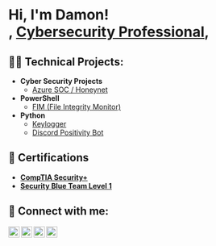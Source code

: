 <h1>Hi, I'm Damon! <br/>, <a href="https://www.linkedin.com/in/damon-mclaurin/">Cybersecurity Professional</a>,

<h2>👨‍💻 Technical Projects:</h2>

- <b>Cyber Security Projects</b>
  - [Azure SOC / Honeynet](https://github.com/DamonM1/AzureHoneynet-SOC)
- <b>PowerShell</b>
  - [FIM (File Integrity Monitor)](https://github.com/DamonM1/FileIntegrityMonitor/blob/main/FIM.ps1)
- <b>Python</b>
  - [Keylogger](https://github.com/DamonM1/Keylogger)
  - [Discord Positivity Bot](https://github.com/DamonM1/PositivityBot)

<h2>🥇 Certifications</h2>

- <b>[CompTIA Security+](https://www.credly.com/badges/1cd6b606-a420-4d15-a9e6-66cd7476a792/public_url)</b>
- <b>[Security Blue Team Level 1](https://www.credly.com/badges/8f80d159-2a27-4f10-b4f4-e26f247596d6/public_url)</b>



<h2> 🤳 Connect with me:</h2>

[<img align="left" alt="na | YouTube" width="22px" src="https://cdn.jsdelivr.net/npm/simple-icons@v3/icons/youtube.svg" />][youtube]
[<img align="left" alt="na | Twitter" width="22px" src="https://cdn.jsdelivr.net/npm/simple-icons@v3/icons/twitter.svg" />][twitter]
[<img align="left" alt="DamonMclaurin | LinkedIn" width="22px" src="https://cdn.jsdelivr.net/npm/simple-icons@v3/icons/linkedin.svg" />][linkedin]
[<img align="left" alt="na | Instagram" width="22px" src="https://cdn.jsdelivr.net/npm/simple-icons@v3/icons/instagram.svg" />][instagram]

[twitter]: https://twitter.com/
[youtube]: https://www.youtube.com/c/
[instagram]: https://www.instagram.com/
[linkedin]: https://linkedin.com/in/damon-mclaurin/

<!--
**joshmadakor1/joshmadakor1** is a ✨ _special_ ✨ repository because its `README.md` (this file) appears on your GitHub profile.

Here are some ideas to get you started:

- 🔭 I’m currently working on ...
- 🌱 I’m currently learning ...
- 👯 I’m looking to collaborate on ...
- 🤔 I’m looking for help with ...
- 💬 Ask me about ...
- 📫 How to reach me: ...
- 😄 Pronouns: ...
- ⚡ Fun fact: ...
-->

<!--
**DamonM1/DamonM1** is a ✨ _special_ ✨ repository because its `README.md` (this file) appears on your GitHub profile.

Here are some ideas to get you started:

- 🔭 I’m currently working on ...
- 🌱 I’m currently learning ...
- 👯 I’m looking to collaborate on ...
- 🤔 I’m looking for help with ...
- 💬 Ask me about ...
- 📫 How to reach me: ...
- 😄 Pronouns: ...
- ⚡ Fun fact: ...
-->
